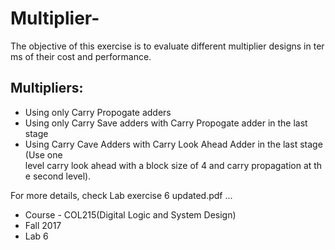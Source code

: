 # Multiplier-

The objective of this exercise is to evaluate different multiplier designs in terms
of their cost and performance. 

## Multipliers:
* Using only Carry Propogate adders
* Using only Carry Save adders with Carry Propogate adder in the last stage
* Using Carry Cave Adders with Carry Look Ahead Adder in the last stage (Use one
level carry look ahead with a block size of 4 and carry propagation at the
second level).

For more details, check Lab exercise 6 updated.pdf ...

* Course - COL215(Digital Logic and System Design)
* Fall 2017
* Lab 6

